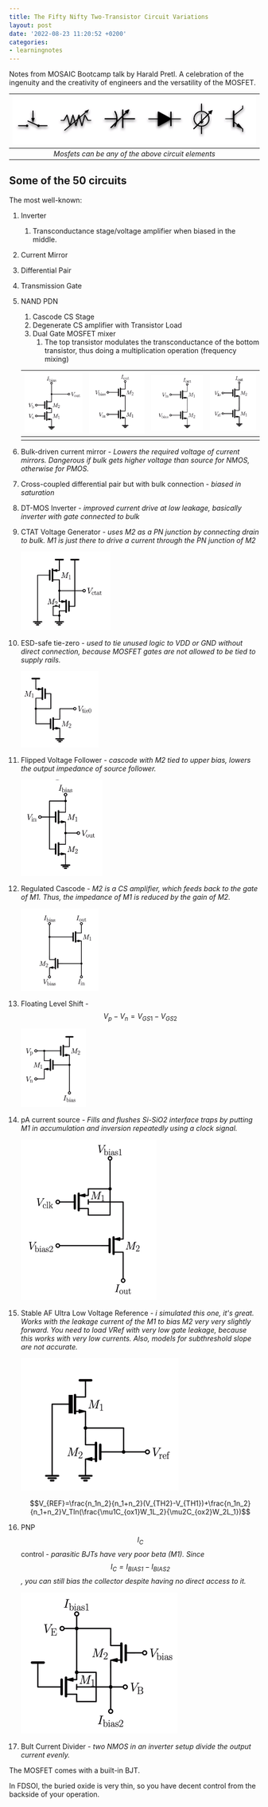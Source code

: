 ```yaml
---
title: The Fifty Nifty Two-Transistor Circuit Variations
layout: post
date: '2022-08-23 11:20:52 +0200'
categories:
- learningnotes
---
```


Notes from MOSAIC Bootcamp talk by Harald Pretl. A celebration of the ingenuity and the creativity of engineers and the versatility of the MOSFET.

|![](\images\2022-08-23-10-13-05.png)|
|:-:|
|*Mosfets can be any of the above circuit elements*|

## Some of the 50 circuits

The most well-known:
1. Inverter
   1. Transconductance stage/voltage amplifier when biased in the middle.
2. Current Mirror
3. Differential Pair
4. Transmission Gate

5. NAND PDN
   1. Cascode CS Stage
   2. Degenerate CS amplifier with Transistor Load
   3. Dual Gate MOSFET mixer
      1. The top transistor modulates the transconductance of the bottom transistor, thus doing a multiplication operation (frequency mixing)

   |![](\images\2022-08-23-10-21-01.png)|![](\images\2022-08-23-10-22-34.png)|![](\images\2022-08-23-10-22-40.png)|![](\images\2022-08-23-10-23-21.png)|
   |:-:|:-:|:-:|:-:|
   ||||

6. Bulk-driven current mirror - *Lowers the required voltage of current mirrors. Dangerous if bulk gets higher voltage than source for NMOS, otherwise for PMOS.*
7. Cross-coupled differential pair but with bulk connection - *biased in saturation*
8. DT-MOS Inverter - *improved current drive at low leakage, basically inverter with gate connected to bulk*
9. CTAT Voltage Generator - *uses M2 as a PN junction by connecting drain to bulk. M1 is just there to drive a current through the PN junction of M2*

   ![](\images\2022-08-23-10-28-35.png)

10. ESD-safe tie-zero - *used to tie unused logic to VDD or GND without direct connection, because MOSFET gates are not allowed to be tied to supply rails.*

      ![](\images\2022-08-23-10-30-13.png)


11. Flipped Voltage Follower - *cascode with M2 tied to upper bias, lowers the output impedance of source follower.*

    ![](\images\2022-08-23-10-33-23.png)

12. Regulated Cascode - *M2 is a CS amplifier, which feeds back to the gate of M1. Thus, the impedance of M1 is reduced by the gain of M2.*

     ![](\images\2022-08-23-10-34-37.png)

13. Floating Level Shift - $$V_p - V_n = V_{GS1}-V_{GS2}$$

    ![](\images\2022-08-23-10-36-27.png)   

14. pA current source - *Fills and flushes Si-SiO2 interface traps by putting M1 in accumulation and inversion repeatedly using a clock signal.*

     ![](\images\2022-08-23-10-37-59.png)

15. Stable AF Ultra Low Voltage Reference - *i simulated this one, it's great. Works with the leakage current of the M1 to bias M2 very very slightly forward. You need to load VRef with very low gate leakage, because this works with very low currents. Also, models for subthreshold slope are not accurate.*

     ![](\images\2022-08-23-10-42-35.png)

      $$V_{REF}=\frac{n_1n_2}{n_1+n_2}(V_{TH2}-V_{TH1})+\frac{n_1n_2}{n_1+n_2}V_Tln(\frac{\mu1C_{ox1}W_1L_2}{\mu2C_{ox2}W_2L_1})$$

16.  PNP $$I_C$$ control - *parasitic BJTs have very poor beta (M1). Since $$I_C=I_{BIAS1}-I_{BIAS2}$$, you can still bias the collector despite having no direct access to it.*

     ![](\images\2022-08-23-10-46-04.png)

17. Bult Current Divider - *two NMOS in an inverter setup divide the output current evenly.*

   The MOSFET comes with a built-in BJT. 

   In FDSOI, the buried oxide is very thin, so you have decent control from the backside of your operation.



